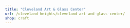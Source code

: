 ```yaml
---
title: "Cleveland Art & Glass Center"
url: /cleveland-heights/cleveland-art-and-glass-center/
shop: craft
---
```

